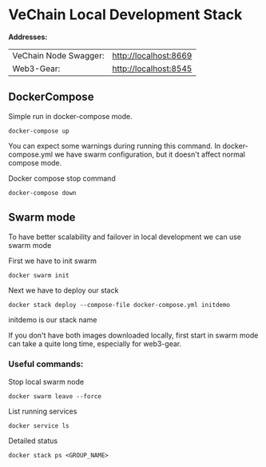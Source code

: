 # VeChain Local Development Stack

__Addresses:__

<table>
<tr><td>VeChain Node Swagger:</td><td><a href="http://localhost:8669">http://localhost:8669</a></td></tr>
<tr><td>Web3-Gear:</td><td><a href="http://localhost:8545">http://localhost:8545</a></td></tr>
</table>

## DockerCompose


Simple run in docker-compose mode.

```
docker-compose up
```
You can expect some warnings during running this command. In docker-compose.yml we have swarm configuration, but it doesn't affect normal compose mode.


Docker compose stop command

```
docker-compose down
```




## Swarm mode

To have better scalability and failover in local development we can use swarm mode

First we have to init swarm

```
docker swarm init
```

Next we have to deploy our stack

```
docker stack deploy --compose-file docker-compose.yml initdemo
```
initdemo is our stack name

If you don't have both images downloaded locally, first start in swarm mode can take a quite long time, especially for web3-gear.

### Useful commands:

Stop local swarm node
```
docker swarm leave --force
```

List running services
```
docker service ls
```

Detailed status

```
docker stack ps <GROUP_NAME>
```

